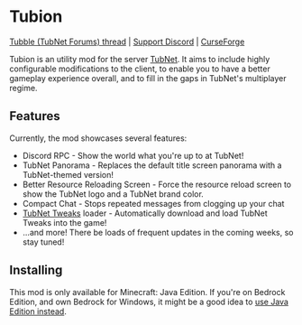 # Tubion
[Tubble (TubNet Forums) thread](https://forums.tubnet.gg/threads/5658) | [Support Discord](https://apricotfarmer11.github.io/discord) | [CurseForge](https://curseforge.com/minecraft/mc-mods/tubion)

Tubion is an utility mod for the server [TubNet](https://forums.tubnet.gg/). It aims to include highly configurable modifications to the client, to enable you to have a better gameplay experience overall, and to fill in the gaps in TubNet's multiplayer regime.

## Features
Currently, the mod showcases several features:

* Discord RPC - Show the world what you're up to at TubNet!
* TubNet Panorama - Replaces the default title screen panorama with a TubNet-themed version!
* Better Resource Reloading Screen - Force the resource reload screen to show the TubNet logo and a TubNet brand color.
* Compact Chat - Stops repeated messages from clogging up your chat
* [TubNet Tweaks](https://modrinth.com/resourcepack/tubnet-tweaks) loader - Automatically download and load TubNet Tweaks into the game!
* ...and more! There be loads of frequent updates in the coming weeks, so stay tuned!


## Installing
This mod is only available for Minecraft: Java Edition. If you're on Bedrock Edition, and own Bedrock for Windows, it might be a good idea to [use Java Edition instead](https://help.minecraft.net/hc/en-us/articles/4607523809933-Buy-Minecraft-PC-Bundle-Get-Both-Games-).

